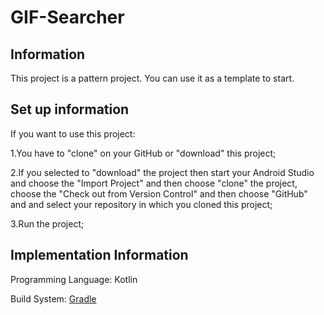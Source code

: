 # GIF-Searcher
## Information
This project is a pattern project. You can use it as a template to start.
## Set up information
If you want to use this project:

1.You have to "clone" on your GitHub or "download" this project;

2.If you selected to "download" the project then start your Android Studio and choose the "Import Project" and then choose "clone" the project, choose the "Check out from Version Control" and then choose "GitHub" and and select your repository in which you cloned this project;

3.Run the project;

## Implementation Information
Programming Language: Kotlin

Build System: [Gradle](https://gradle.org/)
